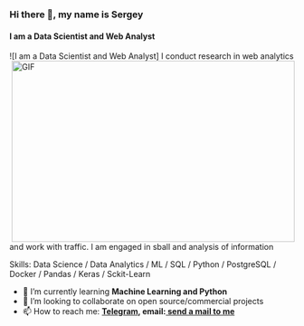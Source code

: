 ### Hi there 👋, my name is Sergey
#### I am a Data Scientist and Web Analyst
![I am a Data Scientist and Web Analyst]<img align="right" alt="GIF" src="https://github.com/abhisheknaiidu/abhisheknaiidu/blob/master/code.gif?raw=true" width="500" height="320" />
I conduct research in web analytics and work with traffic. I am engaged in sball and analysis of information

Skills: Data Science / Data Analytics / ML / SQL / Python / PostgreSQL / Docker / Pandas / Keras / Sckit-Learn

- 🌱 I’m currently learning **Machine Learning and Python** 
- 👯 I’m looking to collaborate on open source/commercial projects 
- 📫 How to reach me: **[Telegram](https://t.me/Sergey_K99), email:<a href="mailto:kusin99@gmail.com"> send a mail to me</a>** 




